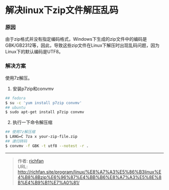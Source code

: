 # 解决linux下zip文件解压乱码

### 原因
由于zip格式并没有指定编码格式，Windows下生成的zip文件中的编码是GBK/GB2312等，因此，导致这些zip文件在Linux下解压时出现乱码问题，因为Linux下的默认编码是UTF8。

<!--more-->

### 解决方案
使用7z解压。

1. 安装p7zip和convmv
```bash
## fedora
$ su -c 'yum install p7zip convmv'
## ubuntu
$ sudo apt-get install p7zip convmv
```

2. 执行一下命令解压缩
```bash
## 使用7z解压缩
$ LANG=C 7za x your-zip-file.zip
## 递归转码
$ convmv -f GBK -t utf8 --notest -r .
```


---

> 作者: [richfan](https://richfan.site/)  
> URL: http://richfan.site/program/linux/%E8%A7%A3%E5%86%B3linux%E4%B8%8Bzip%E6%96%87%E4%BB%B6%E8%A7%A3%E5%8E%8B%E4%B9%B1%E7%A0%81/  

